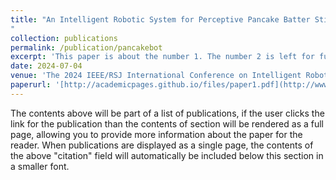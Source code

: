 ```yaml
---
title: "An Intelligent Robotic System for Perceptive Pancake Batter Stirring and Precise Pouring
"
collection: publications
permalink: /publication/pancakebot
excerpt: 'This paper is about the number 1. The number 2 is left for future work.'
date: 2024-07-04
venue: 'The 2024 IEEE/RSJ International Conference on Intelligent Robots and Systems (IROS 2024)'
paperurl: '[http://academicpages.github.io/files/paper1.pdf](http://www.arxiv.org/abs/2407.01755)'
---
```


The contents above will be part of a list of publications, if the user clicks the link for the publication than the contents of section will be rendered as a full page, allowing you to provide more information about the paper for the reader. When publications are displayed as a single page, the contents of the above "citation" field will automatically be included below this section in a smaller font.
